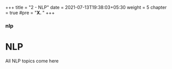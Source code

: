 +++
title = "2 - NLP"
date = 2021-07-13T19:38:03+05:30
weight = 5
chapter = true
#pre = "<b>X. </b>"
+++

### nlp

# NLP

All NLP topics come here